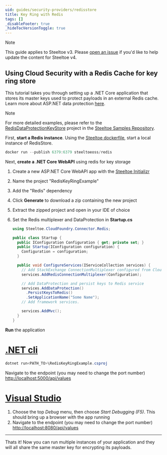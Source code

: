 ```yaml
---
uid: guides/security-providers/redisstore
title: Key Ring with Redis
tags: []
_disableFooter: true
_hideTocVersionToggle: true
---
```


> [!NOTE]
> This guide applies to Steeltoe v3. Please [open an issue](https://github.com/SteeltoeOSS/Documentation/issues/new/choose) if you'd like to help update the content for Steeltoe v4.

## Using Cloud Security with a Redis Cache for key ring store

This tutorial takes you through setting up a .NET Core application that stores its master keys used to protect payloads in an external Redis cache. Learn more about ASP.NET data protection [here](https://docs.microsoft.com/en-us/aspnet/core/security/data-protection).

> [!NOTE]
> For more detailed examples, please refer to the [RedisDataProtectionKeyStore](https://github.com/SteeltoeOSS/Samples/tree/main/Security/src/RedisDataProtectionKeyStore) project in the [Steeltoe Samples Repository](https://github.com/SteeltoeOSS/Samples).

First, **start a Redis instance**. Using the [Steeltoe dockerfile](https://github.com/steeltoeoss/dockerfiles), start a local instance of RedisStore.

```powershell
docker run --publish 6379:6379 steeltoeoss/redis
```

Next, **create a .NET Core WebAPI** using redis for key storage

1. Create a new ASP.NET Core WebAPI app with the [Steeltoe Initializr](https://start.steeltoe.io)
1. Name the project "RedisKeyRingExample"
1. Add the "Redis" dependency
1. Click **Generate** to download a zip containing the new project
1. Extract the zipped project and open in your IDE of choice

1. Set the Redis multiplexer and DataProtection in **Startup.cs**

   ```csharp
   using Steeltoe.CloudFoundry.Connector.Redis;

   public class Startup {
     public IConfiguration Configuration { get; private set; }
     public Startup(IConfiguration configuration) {
       Configuration = configuration;
     }

     public void ConfigureServices(IServiceCollection services) {
       // Add StackExchange ConnectionMultiplexer configured from Cloud Foundry
       services.AddRedisConnectionMultiplexer(Configuration);

       // Add DataProtection and persist keys to Redis service
       services.AddDataProtection()
         .PersistKeysToRedis()
         .SetApplicationName("Some Name");
       // Add framework services.

       services.AddMvc();
     }
   }
   ```

**Run** the application

# [.NET cli](#tab/cli)

```powershell
dotnet run<PATH_TO>\RedisKeyRingExample.csproj
```

Navigate to the endpoint (you may need to change the port number) [http://localhost:5000/api/values](http://localhost:5000/api/values)

# [Visual Studio](#tab/vs)

1. Choose the top _Debug_ menu, then choose _Start Debugging (F5)_. This should bring up a browser with the app running
1. Navigate to the endpoint (you may need to change the port number) [http://localhost:8080/api/values](http://localhost:8080/api/values)

---

Thats it! Now you can run multiple instances of your application and they will all share the same master key for encrypting its payloads.
